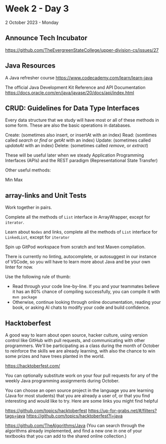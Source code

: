 # Week 2 - Day 3
2 October 2023 - Monday

## Announce Tech Incubator

https://github.com/TheEvergreenStateCollege/upper-division-cs/issues/27

## Java Resources

A Java refresher course
https://www.codecademy.com/learn/learn-java

The official Java Development Kit Reference and API Documentation
https://docs.oracle.com/en/java/javase/20/docs/api/index.html

## CRUD: Guidelines for Data Type Interfaces

Every data structure that we study will have most or all of these methods in some form.
These are also the basic operations in databases.

Create: (sometimes also insert, or insertAt with an index)
Read: (somtimes called *search* or *find* or *getAt* with an index)
Update: (sometimes called *updateAt* with an index)
Delete: (sometimes called *remove*, or *extract*)

These will be useful later when we steady Application Programming Interfaces (APIs)
and the REST paradigm (Representational State Transfer)

Other useful methods:

Min
Max

## array-links and Unit Tests

Work together in pairs.

Complete all the methods of `List` interface in ArrayWrapper, except for `iterator`.

Learn about `Nodes` and links, complete all the methods of `List` interface for `LinkedList`, except for `iterator`

Spin up GitPod workspace from scratch and test Maven compilation.

There is currently no linting, autocomplete, or autosuggest in our instance of VSCode,
so you will have to learn more about Java and be your own linter for now.

Use the following rule of thumb:

* Read through your code line-by-line. If you and your teammates believe it has an 80% chance of compiling successfully, you can compile it with `mvn package`
* Otherwise, continue looking through online documentation, reading your book, or asking AI chats to modify your code and build confidence.

## Hacktoberfest

A good way to learn about open source, hacker culture, using version control like GitHub with
pull requests, and communicating with other programmers. We'll be participating as a class
during the month of October to reinforce the skills we are already learning, with also the chance
to win some prizes and have trees planted in the world.

https://hacktoberfest.com/

You can optionally substitute work on your four pull requests for any of the weekly Java programming
assignments during October.

You can choose an open source project in the language you are learning (Java for most students) that you
are already a user of, or that you find interesting and would like to try.
Here are some links you might find helpful

https://github.com/topics/hacktoberfest
https://up-for-grabs.net/#/filters?tags=java
https://github.com/topics/hacktoberfest?l=java

https://github.com/TheAlgorithms/Java
(You can search through the algorithms already implemented, and find a new one in one of your textbooks
that you can add to the shared online collection.)

